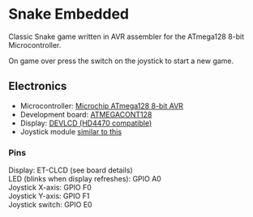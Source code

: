 # Snake Embedded
Classic Snake game written in AVR assembler for the ATmega128 8-bit Microcontroller.

On game over press the switch on the joystick to start a new game.

## Electronics
* Microcontroller: [Microchip ATmega128 8-bit AVR](https://www.microchip.com/wwwproducts/en/ATMEGA128)
* Development board: [ATMEGACONT128](https://futurlec.com/ATMEGA_Controller.shtml)
* Display: [DEVLCD (HD4470 compatible)](https://www.futurlec.com/DevBoardAccessories.shtml)
* Joystick module [similar to this](http://www.energiazero.org/arduino_sensori/joystick_module.pdf)

### Pins
Display: ET-CLCD (see board details) \
LED (blinks when display refreshes): GPIO A0 \
Joystick X-axis: GPIO F0 \
Joystick Y-axis: GPIO F1 \
Joystick switch: GPIO E0 
